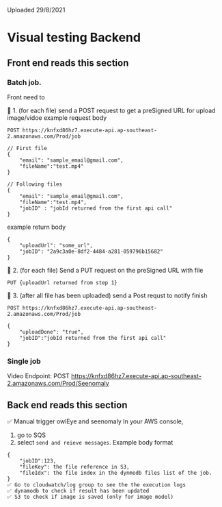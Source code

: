 Uploaded 29/8/2021

# Visual testing Backend

## Front end reads this section

### Batch job.

Front need to

🔵 1. (for each file) send a POST request to get a preSigned URL for upload image/vidoe
example request body

```
POST https://knfxd86hz7.execute-api.ap-southeast-2.amazonaws.com/Prod/job

// First file
{
    "email": "sample_email@gmail.com",
    "fileName":"test.mp4"
}

// Following files
{
    "email": "sample_email@gmail.com",
    "fileName":"test.mp4",
    "jobID" : "jobId returned from the first api call"
}
```

example return body

```
{
    "uploadUrl": "some_url",
    "jobID": "2a9c3a0e-8df2-4484-a281-059796b15682"
}
```

🔵 2. (for each file) Send a PUT request on the preSigned URL with file

```
PUT {uploadUrl returned from step 1}
```

🔵 3. (after all file has been uploaded) send a Post requst to notify finish

```
POST https://knfxd86hz7.execute-api.ap-southeast-2.amazonaws.com/Prod/job

{
    "uploadDone": "true",
    "jobID":"jobId returned from the first api call"
}
```

### Single job

Video Endpoint: POST https://knfxd86hz7.execute-api.ap-southeast-2.amazonaws.com/Prod/Seenomaly

## Back end reads this section

✅ Manual trigger owlEye and seenomaly
In your AWS console,

1. go to SQS
2. select `send and reieve messages`.
   Example body format

```
{
    "jobID":123,
    "fileKey": the file reference in S3,
    "fileIdx": the file index in the dynmodb files list of the job.
}
✅ Go to cloudwatch/log group to see the the execution logs
✅ dynamodb to check if result has been updated
✅ S3 to check if image is saved (only for image model)

```
